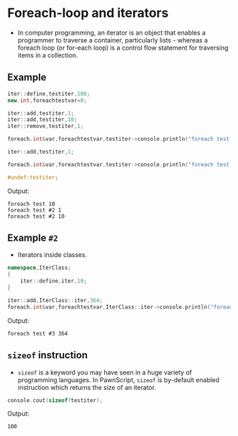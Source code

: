 # Foreach-loop and iterators

- In computer programming, an iterator is an object that enables a programmer to traverse a container, particularly lists - whereas a foreach loop (or for-each loop) is a control flow statement for traversing items in a collection. 

## Example

```cpp
iter::define,testiter,100;
new.int,foreachtestvar=0;

iter::add,testiter,1;
iter::add,testiter,10;
iter::remove,testiter,1;

foreach.int&var,foreachtestvar,testiter->console.println("foreach test {foreachtestvar}");

iter::add,testiter,1;

foreach.int&var,foreachtestvar,testiter->console.println("foreach test #2 {foreachtestvar}");

#undef:testiter;
```

Output:

```
foreach test 10
foreach test #2 1
foreach test #2 10
```

## Example `#2`

- Iterators inside classes.

```cpp
namespace,IterClass;
{
	iter::define,iter,10;
}

iter::add,IterClass::iter,364;
foreach.int&var,foreachtestvar,IterClass::iter->console.println("foreach test #3 {foreachtestvar}");
```

Output:

```
foreach test #3 364
```

## `sizeof` instruction

- `sizeof` is a keyword you may have seen in a huge variety of programming languages. In PawnScript, `sizeof` is by-default enabled instruction which returns the size of an iterator.


```cpp
console.cout(sizeof?testiter);
```

Output:

```
100
```